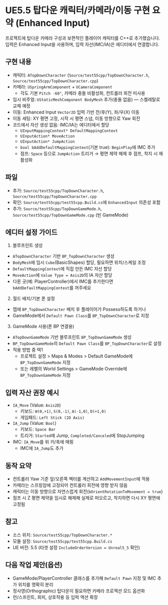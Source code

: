 # UE5.5 탑다운 캐릭터/카메라/이동 구현 요약 (Enhanced Input)

프로젝트에 탑다운 카메라 구성과 보편적인 플레이어 캐릭터를 C++로 추가했습니다. 입력은 Enhanced Input을 사용하며, 입력 자산(IMC/IA)은 에디터에서 연결합니다.

## 구현 내용
- 캐릭터: `ATopDownCharacter` (`Source/test55cpp/TopDownCharacter.h`, `Source/test55cpp/TopDownCharacter.cpp`)
- 카메라: `USpringArmComponent` + `UCameraComponent`
  - 각도 기본 `Pitch -60°`, 카메라 충돌 비활성화, 컨트롤러 회전 미사용
- 임시 비주얼: `UStaticMeshComponent BodyMesh` 추가(충돌 없음) — 스켈레탈로 교체 예정
- 이동: Enhanced Input `Vector2D` 입력 기반 전/후(Y), 좌/우(X) 이동
- 이동 세팅: XY 평면 고정, 시작 시 평면 스냅, 이동 방향으로 Yaw 회전
- 코드에서 자산 생성 없음: IMC/IA는 에디터에서 할당
  - `UInputMappingContext* DefaultMappingContext`
  - `UInputAction* MoveAction`
  - `UInputAction* JumpAction`
  - `bool bAddDefaultMappingContext`(기본 true): `BeginPlay`에 IMC 추가
  - 점프: `Space` 등으로 `JumpAction` 트리거 → 평면 제약 해제 후 점프, 착지 시 재활성화

## 파일
- 추가: `Source/test55cpp/TopDownCharacter.h`, `Source/test55cpp/TopDownCharacter.cpp`
- 확인: `Source/test55cpp/test55cpp.Build.cs`에 `EnhancedInput` 의존성 포함
 - 추가: `Source/test55cpp/TopDownGameMode.h`, `Source/test55cpp/TopDownGameMode.cpp` (빈 GameMode)

## 에디터 설정 가이드
1) 블루프린트 생성
- `ATopDownCharacter` 기반 `BP_TopDownCharacter` 생성
- `BodyMesh`에 임시 `Cube`(BasicShapes) 할당, 필요하면 위치/스케일 조정
- `DefaultMappingContext`에 직접 만든 IMC 자산 할당
- `MoveAction`에 `Value Type = Axis2D`의 IA 자산 할당
- 다른 곳(예: PlayerController)에서 IMC를 추가한다면 `bAddDefaultMappingContext`를 꺼주세요

2) 월드 배치/기본 폰 설정
- 맵에 `BP_TopDownCharacter` 배치 후 플레이어가 Possess하도록 하거나
- GameMode에서 `Default Pawn Class`를 `BP_TopDownCharacter`로 지정

3) GameMode 사용(폰 BP 연결용)
- `ATopDownGameMode` 기반 블루프린트 `BP_TopDownGameMode` 생성
- `BP_TopDownGameMode`의 `Default Pawn Class`를 `BP_TopDownCharacter`로 설정
- 적용 방법 중 택1
  - 프로젝트 설정 > Maps & Modes > Default GameMode에 `BP_TopDownGameMode` 지정
  - 또는 레벨의 World Settings > GameMode Override에 `BP_TopDownGameMode` 지정

## 입력 자산 권장 예시
- `IA_Move` (Value: `Axis2D`)
  - 키보드: `W(0,+1)`, `S(0,-1)`, `A(-1,0)`, `D(+1,0)`
  - 게임패드: `Left Stick (2D Axis)`
- `IA_Jump` (Value: `Bool`)
  - 키보드: `Space Bar`
  - 트리거: `Started`에 Jump, `Completed/Canceled`에 StopJumping
- IMC: `IA_Move`를 위 키/축에 매핑
  - IMC에 `IA_Jump`도 추가

## 동작 요약
- 컨트롤러 Yaw 기준 앞/오른쪽 벡터를 계산하고 `AddMovementInput`에 적용
- 카메라는 스프링암에 고정되어 컨트롤러 회전에 영향 받지 않음
- 캐릭터는 이동 방향으로 자연스럽게 회전(`bOrientRotationToMovement = true`)
 - 점프 시 Z 평면 제약을 임시로 해제해 실제로 떠오르고, 착지하면 다시 XY 평면에 고정됨

## 참고
- 소스 위치: `Source/test55cpp/TopDownCharacter.*`
- 모듈 설정: `Source/test55cpp/test55cpp.Build.cs`
- UE 버전: 5.5 (타겟 설정 `IncludeOrderVersion = Unreal5_5` 확인)

## 다음 작업 제안(옵션)
- GameMode/PlayerController 클래스를 추가해 `Default Pawn` 지정 및 IMC 추가 위치를 명확히 분리
- 정사영(Orthographic) 탑다운이 필요하면 카메라 프로젝션 모드 옵션화
- 런/스프린트, 회피, 상호작용 등 입력 액션 확장
